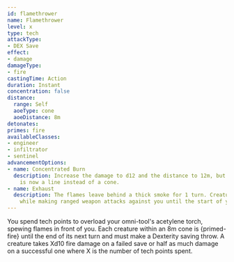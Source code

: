 ```yaml
---
id: flamethrower
name: Flamethrower
level: x
type: tech
attackType:
- DEX Save
effect:
- damage
damageType:
- fire
castingTime: Action
duration: Instant
concentration: false
distance:
  range: Self
  aoeType: cone
  aoeDistance: 8m
detonates: 
primes: fire
availableClasses:
- engineer
- infiltrator
- sentinel
advancementOptions:
- name: Concentrated Burn
  description: Increase the damage to d12 and the distance to 12m, but the area-of-effect
    is now a line instead of a cone.
- name: Exhaust
  description: The flames leave behind a thick smoke for 1 turn. Creatures have disadvantage
    while making ranged weapon attacks against you until the start of your next turn.
---
```

You spend tech points to overload your omni-tool's acetylene torch, spewing flames in front of you. Each creature within an 8m cone is {primed-fire} until the end of its next turn and must make a Dexterity saving throw. A creature takes Xd10 fire damage on a failed save or half as much damage on a successful one where X is the number of tech points spent.